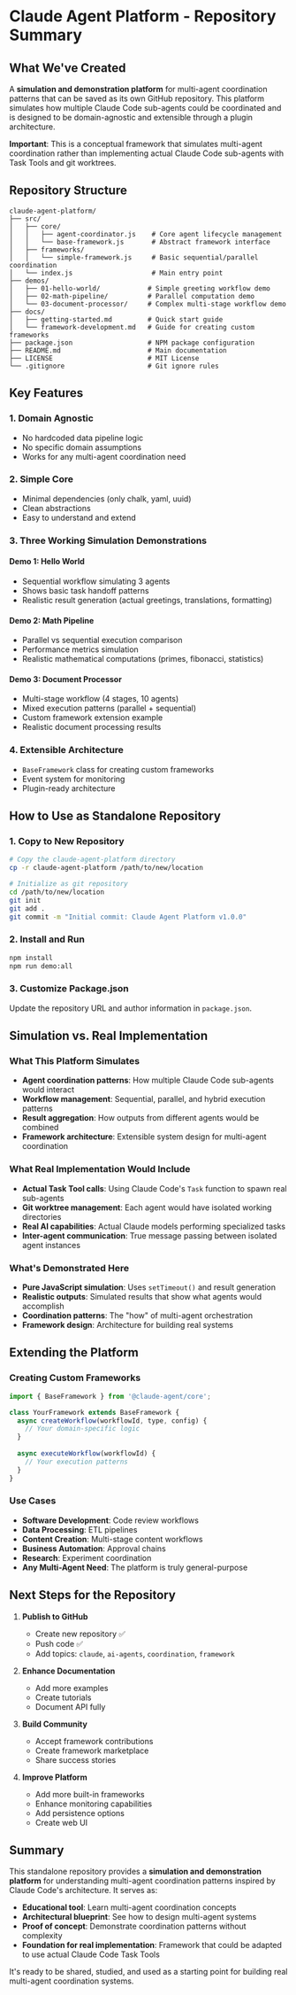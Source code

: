 # Claude Agent Platform - Repository Summary

## What We've Created

A **simulation and demonstration platform** for multi-agent coordination patterns that can be saved as its own GitHub repository. This platform simulates how multiple Claude Code sub-agents could be coordinated and is designed to be domain-agnostic and extensible through a plugin architecture.

**Important**: This is a conceptual framework that simulates multi-agent coordination rather than implementing actual Claude Code sub-agents with Task Tools and git worktrees.

## Repository Structure

```
claude-agent-platform/
├── src/
│   ├── core/
│   │   ├── agent-coordinator.js    # Core agent lifecycle management
│   │   └── base-framework.js       # Abstract framework interface
│   ├── frameworks/
│   │   └── simple-framework.js     # Basic sequential/parallel coordination
│   └── index.js                    # Main entry point
├── demos/
│   ├── 01-hello-world/            # Simple greeting workflow demo
│   ├── 02-math-pipeline/          # Parallel computation demo
│   └── 03-document-processor/     # Complex multi-stage workflow demo
├── docs/
│   ├── getting-started.md         # Quick start guide
│   └── framework-development.md   # Guide for creating custom frameworks
├── package.json                   # NPM package configuration
├── README.md                      # Main documentation
├── LICENSE                        # MIT License
└── .gitignore                     # Git ignore rules
```

## Key Features

### 1. **Domain Agnostic**
- No hardcoded data pipeline logic
- No specific domain assumptions
- Works for any multi-agent coordination need

### 2. **Simple Core**
- Minimal dependencies (only chalk, yaml, uuid)
- Clean abstractions
- Easy to understand and extend

### 3. **Three Working Simulation Demonstrations**

#### Demo 1: Hello World
- Sequential workflow simulating 3 agents
- Shows basic task handoff patterns
- Realistic result generation (actual greetings, translations, formatting)

#### Demo 2: Math Pipeline  
- Parallel vs sequential execution comparison
- Performance metrics simulation
- Realistic mathematical computations (primes, fibonacci, statistics)

#### Demo 3: Document Processor
- Multi-stage workflow (4 stages, 10 agents)
- Mixed execution patterns (parallel + sequential)
- Custom framework extension example
- Realistic document processing results

### 4. **Extensible Architecture**
- `BaseFramework` class for creating custom frameworks
- Event system for monitoring
- Plugin-ready architecture

## How to Use as Standalone Repository

### 1. Copy to New Repository
```bash
# Copy the claude-agent-platform directory
cp -r claude-agent-platform /path/to/new/location

# Initialize as git repository
cd /path/to/new/location
git init
git add .
git commit -m "Initial commit: Claude Agent Platform v1.0.0"
```

### 2. Install and Run
```bash
npm install
npm run demo:all
```

### 3. Customize Package.json
Update the repository URL and author information in `package.json`.

## Simulation vs. Real Implementation

### What This Platform Simulates
- **Agent coordination patterns**: How multiple Claude Code sub-agents would interact
- **Workflow management**: Sequential, parallel, and hybrid execution patterns  
- **Result aggregation**: How outputs from different agents would be combined
- **Framework architecture**: Extensible system design for multi-agent coordination

### What Real Implementation Would Include
- **Actual Task Tool calls**: Using Claude Code's `Task` function to spawn real sub-agents
- **Git worktree management**: Each agent would have isolated working directories
- **Real AI capabilities**: Actual Claude models performing specialized tasks
- **Inter-agent communication**: True message passing between isolated agent instances

### What's Demonstrated Here
- **Pure JavaScript simulation**: Uses `setTimeout()` and result generation
- **Realistic outputs**: Simulated results that show what agents would accomplish
- **Coordination patterns**: The "how" of multi-agent orchestration
- **Framework design**: Architecture for building real systems

## Extending the Platform

### Creating Custom Frameworks
```javascript
import { BaseFramework } from '@claude-agent/core';

class YourFramework extends BaseFramework {
  async createWorkflow(workflowId, type, config) {
    // Your domain-specific logic
  }
  
  async executeWorkflow(workflowId) {
    // Your execution patterns
  }
}
```

### Use Cases
- **Software Development**: Code review workflows
- **Data Processing**: ETL pipelines
- **Content Creation**: Multi-stage content workflows
- **Business Automation**: Approval chains
- **Research**: Experiment coordination
- **Any Multi-Agent Need**: The platform is truly general-purpose

## Next Steps for the Repository

1. **Publish to GitHub**
   - Create new repository ✅
   - Push code ✅
   - Add topics: `claude`, `ai-agents`, `coordination`, `framework`

2. **Enhance Documentation**
   - Add more examples
   - Create tutorials
   - Document API fully

3. **Build Community**
   - Accept framework contributions
   - Create framework marketplace
   - Share success stories

4. **Improve Platform**
   - Add more built-in frameworks
   - Enhance monitoring capabilities
   - Add persistence options
   - Create web UI

## Summary

This standalone repository provides a **simulation and demonstration platform** for understanding multi-agent coordination patterns inspired by Claude Code's architecture. It serves as:

- **Educational tool**: Learn multi-agent coordination concepts
- **Architectural blueprint**: See how to design multi-agent systems  
- **Proof of concept**: Demonstrate coordination patterns without complexity
- **Foundation for real implementation**: Framework that could be adapted to use actual Claude Code Task Tools

It's ready to be shared, studied, and used as a starting point for building real multi-agent coordination systems.
